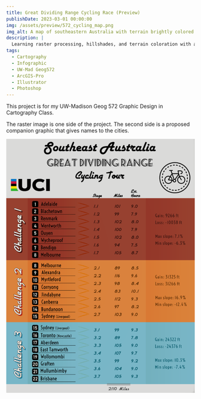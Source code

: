 ```yaml
---
title: Great Dividing Range Cycling Race (Preview)
publishDate: 2023-03-01 00:00:00
img: /assets/preview/572_cycling_map.png
img_alt: A map of southeastern Australia with terrain brightly colored and a cycling route overlaid on top with cities and landmarks labeled.
description: |
  Learning raster processing, hillshades, and terrain coloration with a cycling race.
tags:
  - Cartography
  - Infographic
  - UW-Mad Geog572
  - ArcGIS-Pro
  - Illustrator
  - Photoshop
---
```


This project is for my UW-Madison Geog 572 Graphic Design in Cartography Class.

The raster image is one side of the project. The second side is a proposed companion graphic that gives names to the cities. 

<img src="/assets/preview/572_cycling_text.png" class="img" alt="A graphic that shows labels for cities in the Cycling Race project" >